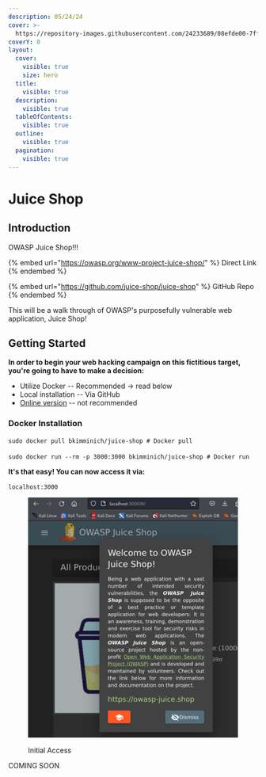 ```yaml
---
description: 05/24/24
cover: >-
  https://repository-images.githubusercontent.com/24233689/08efde00-7ffa-11e9-8ddb-27120ac30732
coverY: 0
layout:
  cover:
    visible: true
    size: hero
  title:
    visible: true
  description:
    visible: true
  tableOfContents:
    visible: true
  outline:
    visible: true
  pagination:
    visible: true
---
```


# Juice Shop

## Introduction

OWASP Juice Shop!!!

{% embed url="https://owasp.org/www-project-juice-shop/" %}
Direct Link
{% endembed %}

{% embed url="https://github.com/juice-shop/juice-shop" %}
GitHub Repo
{% endembed %}

This will be a walk through of OWASP's purposefully vulnerable web application, Juice Shop!

## Getting Started

**In order to begin your web hacking campaign on this fictitious target, you're going to have to make a decision:**

* Utilize Docker -- Recommended -> read below
* Local installation -- Via GitHub
* [Online version](https://juice-shop.herokuapp.com/) -- not recommended&#x20;

### Docker Installation

```
sudo docker pull bkimminich/juice-shop # Docker pull

sudo docker run --rm -p 3000:3000 bkimminich/juice-shop # Docker run
```

**It's that easy! You can now access it via:**

```
localhost:3000
```

<figure><img src="../../.gitbook/assets/image (11).png" alt=""><figcaption><p>Initial Access</p></figcaption></figure>

COMING SOON
